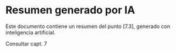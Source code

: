 # Resumen generado por IA

Este documento contiene un resumen del punto [7.3], generado con inteligencia artificial.

Consultar capt. 7
